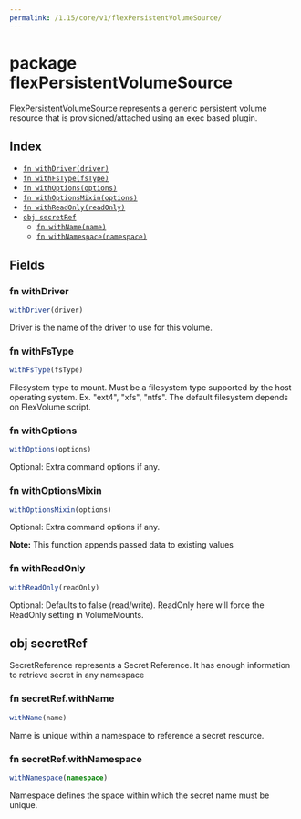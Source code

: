 ```yaml
---
permalink: /1.15/core/v1/flexPersistentVolumeSource/
---
```


# package flexPersistentVolumeSource

FlexPersistentVolumeSource represents a generic persistent volume resource that is provisioned/attached using an exec based plugin.

## Index

* [`fn withDriver(driver)`](#fn-withdriver)
* [`fn withFsType(fsType)`](#fn-withfstype)
* [`fn withOptions(options)`](#fn-withoptions)
* [`fn withOptionsMixin(options)`](#fn-withoptionsmixin)
* [`fn withReadOnly(readOnly)`](#fn-withreadonly)
* [`obj secretRef`](#obj-secretref)
  * [`fn withName(name)`](#fn-secretrefwithname)
  * [`fn withNamespace(namespace)`](#fn-secretrefwithnamespace)

## Fields

### fn withDriver

```ts
withDriver(driver)
```

Driver is the name of the driver to use for this volume.

### fn withFsType

```ts
withFsType(fsType)
```

Filesystem type to mount. Must be a filesystem type supported by the host operating system. Ex. "ext4", "xfs", "ntfs". The default filesystem depends on FlexVolume script.

### fn withOptions

```ts
withOptions(options)
```

Optional: Extra command options if any.

### fn withOptionsMixin

```ts
withOptionsMixin(options)
```

Optional: Extra command options if any.

**Note:** This function appends passed data to existing values

### fn withReadOnly

```ts
withReadOnly(readOnly)
```

Optional: Defaults to false (read/write). ReadOnly here will force the ReadOnly setting in VolumeMounts.

## obj secretRef

SecretReference represents a Secret Reference. It has enough information to retrieve secret in any namespace

### fn secretRef.withName

```ts
withName(name)
```

Name is unique within a namespace to reference a secret resource.

### fn secretRef.withNamespace

```ts
withNamespace(namespace)
```

Namespace defines the space within which the secret name must be unique.